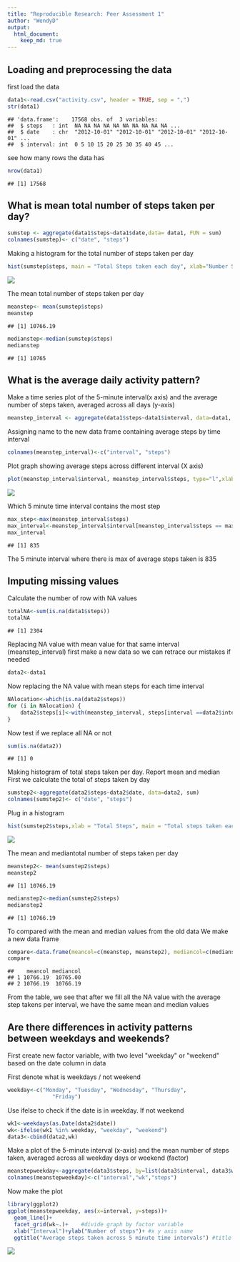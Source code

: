 ```yaml
---
title: "Reproducible Research: Peer Assessment 1"
author: "WendyD"
output: 
  html_document:
    keep_md: true
---
```


## Loading and preprocessing the data
first load the data

```r
data1<-read.csv("activity.csv", header = TRUE, sep = ",")
str(data1)
```

```
## 'data.frame':	17568 obs. of  3 variables:
##  $ steps   : int  NA NA NA NA NA NA NA NA NA NA ...
##  $ date    : chr  "2012-10-01" "2012-10-01" "2012-10-01" "2012-10-01" ...
##  $ interval: int  0 5 10 15 20 25 30 35 40 45 ...
```

see how many rows the data has

```r
nrow(data1)
```

```
## [1] 17568
```

## What is mean total number of steps taken per day?

```r
sumstep <- aggregate(data1$steps~data1$date,data= data1, FUN = sum)
colnames(sumstep)<- c("date", "steps")
```


Making a histogram for the total number of steps taken per day

```r
hist(sumstep$steps, main = "Total Steps taken each day", xlab="Number Steps")
```

![](PA1_template_files/figure-html/unnamed-chunk-4-1.png)<!-- -->

The mean total number of steps taken per day

```r
meanstep<- mean(sumstep$steps)
meanstep
```

```
## [1] 10766.19
```

```r
medianstep<-median(sumstep$steps)
medianstep
```

```
## [1] 10765
```


## What is the average daily activity pattern?
Make a time series plot of the 5-minute interval(x axis) and the average number of steps taken, averaged across all days (y-axis)


```r
meanstep_interval <- aggregate(data1$steps~data1$interval, data=data1, mean)
```

Assigning name to the new data frame containing average steps by time interval

```r
colnames(meanstep_interval)<-c("interval", "steps")
```

Plot graph showing average steps across different interval (X axis)

```r
plot(meanstep_interval$interval, meanstep_interval$steps, type="l",xlab="Interval", ylab="Steps", main= "Average Daily Activity Pattern ")
```

![](PA1_template_files/figure-html/unnamed-chunk-8-1.png)<!-- -->

Which 5 minute time interval contains the most step


```r
max_step<-max(meanstep_interval$steps)
max_interval<-meanstep_interval$interval[meanstep_interval$steps == max_step]
max_interval
```

```
## [1] 835
```
The 5 minute interval where there is max of average steps taken is 835

## Imputing missing values
Calculate the number of row with NA values

```r
totalNA<-sum(is.na(data1$steps))
totalNA
```

```
## [1] 2304
```
Replacing NA value with mean value for that same interval (meanstep_interval)
first make a new data so we can retrace our mistakes if needed

```r
data2<-data1
```
Now replacing the NA value with mean steps for each time interval

```r
NAlocation<-which(is.na(data2$steps))
for (i in NAlocation) {
    data2$steps[i]<-with(meanstep_interval, steps[interval ==data2$interval[i]])
}
```
Now test if we replace all NA or not

```r
sum(is.na(data2))
```

```
## [1] 0
```
Making histogram of total steps taken per day. Report mean and median
First we calculate the total of steps taken by day

```r
sumstep2<-aggregate(data2$steps~data2$date, data=data2, sum)
colnames(sumstep2)<- c("date", "steps")
```
Plug in a histogram


```r
hist(sumstep2$steps,xlab = "Total Steps", main = "Total steps taken each day")
```

![](PA1_template_files/figure-html/unnamed-chunk-15-1.png)<!-- -->

The mean and mediantotal number of steps taken per day


```r
meanstep2<- mean(sumstep2$steps)
meanstep2
```

```
## [1] 10766.19
```

```r
medianstep2<-median(sumstep2$steps)
medianstep2
```

```
## [1] 10766.19
```

To compared with the mean and median values from the old data
We make a new data frame

```r
compare<-data.frame(meancol=c(meanstep, meanstep2), mediancol=c(medianstep, medianstep2))
compare
```

```
##    meancol mediancol
## 1 10766.19  10765.00
## 2 10766.19  10766.19
```
From the table, we see that after we fill all the NA value with the average step takens per interval, we have the same mean and median values



## Are there differences in activity patterns between weekdays and weekends?

First create new factor variable, with two level "weekday" or "weekend" based on the date column in data

First denote what is weekdays / not weekend

```r
weekday<-c("Monday", "Tuesday", "Wednesday", "Thursday", 
              "Friday")
```

Use ifelse to check if the date is in weekday. If not weekend


```r
wk1<-weekdays(as.Date(data2$date))
wk<-ifelse(wk1 %in% weekday, "weekday", "weekend")
data3<-cbind(data2,wk)
```


Make a plot of the 5-minute interval (x-axis) and the mean number of steps taken, averaged across all weekday days or weekend (factor)


```r
meanstepweekday<-aggregate(data3$steps, by=list(data3$interval, data3$wk),mean)
colnames(meanstepweekday)<-c("interval","wk","steps")
```

Now make the plot


```r
library(ggplot2)
ggplot(meanstepweekday, aes(x=interval, y=steps))+
  geom_line()+
  facet_grid(wk~.)+    #divide graph by factor variable
  xlab("Interval")+ylab("Number of steps")+ #x y axis name
  ggtitle("Average steps taken across 5 minute time intervals") #title
```

![](PA1_template_files/figure-html/unnamed-chunk-21-1.png)<!-- -->








